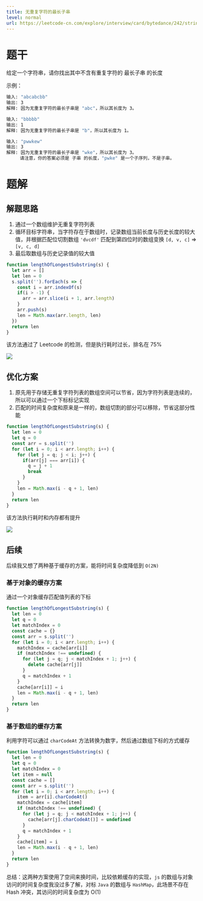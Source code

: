 ```yaml
---
title: 无重复字符的最长子串
level: normal
url: https://leetcode-cn.com/explore/interview/card/bytedance/242/string/1012/
---
```


# 题干

给定一个字符串，请你找出其中不含有重复字符的 最长子串 的长度

示例：

```sh
输入: "abcabcbb"
输出: 3 
解释: 因为无重复字符的最长子串是 "abc"，所以其长度为 3。

输入: "bbbbb"
输出: 1
解释: 因为无重复字符的最长子串是 "b"，所以其长度为 1。

输入: "pwwkew"
输出: 3
解释: 因为无重复字符的最长子串是 "wke"，所以其长度为 3。
     请注意，你的答案必须是 子串 的长度，"pwke" 是一个子序列，不是子串。
```

# 题解

## 解题思路

1. 通过一个数组维护无重复字符列表
2. 循环目标字符串，当字符存在于数组时，记录数组当前长度与历史长度的较大值，并根据匹配位切割数组 `'dvcdf'` 匹配到第四位时的数组变换 `[d, v, c]` => `[v, c, d]`
3. 最后取数组与历史记录值的较大值

```js
function lengthOfLongestSubstring(s) {
  let arr = []
  let len = 0
  s.split('').forEach(s => {
    const i = arr.indexOf(s)
    if(i > -1) {
      arr = arr.slice(i + 1, arr.length)
    }
    arr.push(s)
    len = Math.max(arr.length, len)
  })
  return len
}
```

该方法通过了 Leetcode 的检测，但是执行耗时过长，排名在 75%

![](https://resources.chenjianhui.site/20200604202543.png)

## 优化方案

1. 原先用于存储无重复字符列表的数组空间可以节省，因为字符列表是连续的，所以可以通过一个下标标记实现
2. 匹配的时间复杂度和原来是一样的，数组切割的部分可以移除，节省这部分性能

```js
function lengthOfLongestSubstring(s) {
  let len = 0
  let q = 0
  const arr = s.split('')
  for (let i = 0; i < arr.length; i++) {
    for (let j = q; j < i; j++) {
      if(arr[j] === arr[i]) {
        q = j + 1
        break
      }
    }
    len = Math.max(i - q + 1, len)
  }
  return len
}
```

该方法执行耗时和内存都有提升

![](https://resources.chenjianhui.site/20200604204730.png)

## 后续

后续我又想了两种基于缓存的方案，能将时间复杂度降低到 `O(2N)`

### 基于对象的缓存方案

通过一个对象缓存匹配值列表的下标

```js
function lengthOfLongestSubstring(s) {
  let len = 0
  let q = 0
  let matchIndex = 0
  const cache = {}
  const arr = s.split('')
  for (let i = 0; i < arr.length; i++) {
    matchIndex = cache[arr[i]]
    if (matchIndex !== undefined) {
      for (let j = q; j < matchIndex + 1; j++) {
        delete cache[arr[j]]
      }
      q = matchIndex + 1
    }
    cache[arr[i]] = i
    len = Math.max(i - q + 1, len)
  }
  return len
}
```

### 基于数组的缓存方案

利用字符可以通过 `charCodeAt` 方法转换为数字，然后通过数组下标的方式缓存

```js
function lengthOfLongestSubstring(s) {
  let len = 0
  let q = 0
  let matchIndex = 0
  let item = null
  const cache = []
  const arr = s.split('')
  for (let i = 0; i < arr.length; i++) {
    item = arr[i].charCodeAt()
    matchIndex = cache[item]
    if (matchIndex !== undefined) {
      for (let j = q; j < matchIndex + 1; j++) {
        cache[arr[j].charCodeAt()] = undefined
      }
      q = matchIndex + 1
    }
    cache[item] = i
    len = Math.max(i - q + 1, len)
  }
  return len
}
```

总结：这两种方案使用了空间来换时间，比较依赖缓存的实现，`js` 的数组与对象访问的时间复杂度我没过多了解，对标 `Java` 的数组与 `HashMap`，此场景不存在 Hash 冲突，其访问的时间复杂度为 O(1)